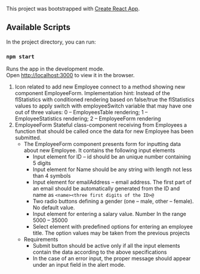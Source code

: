 This project was bootstrapped with [Create React App](https://github.com/facebook/create-react-app).

## Available Scripts

In the project directory, you can run:

### `npm start`

Runs the app in the development mode.<br />
Open [http://localhost:3000](http://localhost:3000) to view it in the browser.

1. Icon related to add new Employee connect to a method showing new component EmployeeForm. Implementation hint: Instead of the flStatistics with conditioned rendering based on false/true the flStatistics values to apply switch with employeeSwitch variable that may have one out of three values: 0 – EmployeesTable rendering; 1 – EmployeeStatistics rendering; 2 – EmployeeForm rendering
2. EmployeeForm Stateful class-component receiving from Employees a function that should be called once the data for new Employee has been submitted.
   - The EmployeeForm component presents form for inputting data about new Employee. It contains the following input elements
     - Input element for ID – id should be an unique number containing 5 digits
     - Input element for Name should be any string with length not less than 4 symbols
     - Input element for emailAddress – email address. The first part of an email should be automatically generated from the ID and name as `<name><three first digits of the ID>@`
     - Two radio buttons defining a gender (one – male, other – female). No default value.
     - Input element for entering a salary value. Number In the range 5000 – 35000
     - Select element with predefined options for entering an employee title. The option values may be taken from the previous projects
   - Requirements
     - Submit button should be active only if all the input elements contain the data according to the above specifications
     - In the case of an error input, the proper message should appear under an input field in the alert mode.
